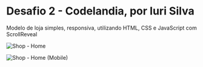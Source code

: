 # Desafio 2 - Codelandia, por Iuri Silva

Modelo de loja simples, responsiva, utilizando HTML, CSS e JavaScript com ScrollReveal

![Shop - Home](https://user-images.githubusercontent.com/85260155/153732140-2337a6a5-37a9-468b-9b25-30f03b43299a.png)

![Shop - Home (Mobile)](https://user-images.githubusercontent.com/85260155/153732137-4f8ab5c6-f929-4610-8d3f-59b8ef0826fe.png)
